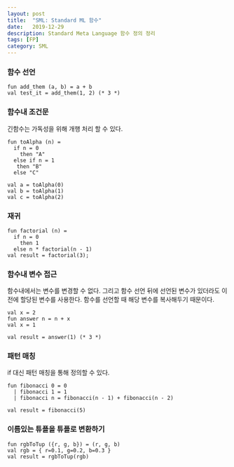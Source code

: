 ```yaml
---
layout: post
title:  "SML: Standard ML 함수"
date:   2019-12-29
description: Standard Meta Language 함수 정의 정리
tags: [FP]
category: SML
---
```

### 함수 선언
```
fun add_them (a, b) = a + b
val test_it = add_them(1, 2) (* 3 *)
```

### 함수내 조건문
긴함수는 가독성을 위해 개행 처리 할 수 있다.

```
fun toAlpha (n) =
  if n = 0
    then "A"
  else if n = 1
   then "B"
  else "C"

val a = toAlpha(0)
val b = toAlpha(1)
val c = toAlpha(2)
```

### 재귀
```
fun factorial (n) =
  if n = 0
    then 1
  else n * factorial(n - 1)
val result = factorial(3);
```

### 함수내 변수 접근
함수내에서는 변수를 변경할 수 없다. 그리고 함수 선언 뒤에 선언된 변수가 있더라도 이전에 할당된 변수를 사용한다. 함수를 선언할 때 해당 변수를 복사해두기 때문이다.

```
val x = 2
fun answer n = n + x
val x = 1

val result = answer(1) (* 3 *)
```

### 패턴 매칭
if 대신 패턴 매칭을 통해 정의할 수 있다.

```
fun fibonacci 0 = 0
  | fibonacci 1 = 1
  | fibonacci n = fibonacci(n - 1) + fibonacci(n - 2)

val result = fibonacci(5)
```

### 이름있는 튜플을 튜플로 변환하기
```
fun rgbToTup ({r, g, b}) = (r, g, b)
val rgb = { r=0.1, g=0.2, b=0.3 }
val result = rgbToTup(rgb)
```